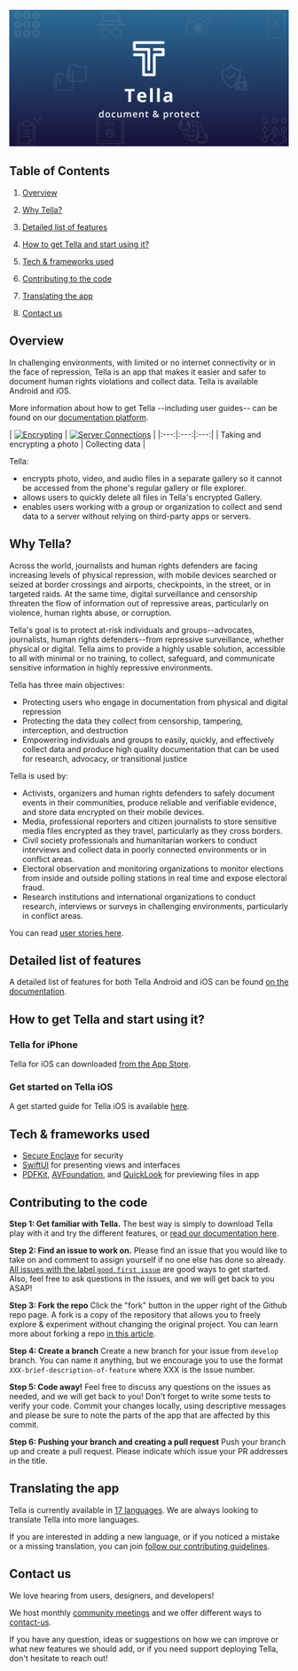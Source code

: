 ![Tella](docs/feature_image.png?raw=true "Tella")

## Table of Contents

1. [Overview](#overview)

2. [Why Tella?](#why-tella)

3. [Detailed list of features](#features)

4. [How to get Tella and start using it?](#use-tella)

5. [Tech & frameworks used](#tech-used)

6. [Contributing to the code](#contributing)

7. [Translating the app](#translating)

8. [Contact us](#contact)

## Overview <a id="overview"></a>

In challenging environments, with limited or no internet connectivity or in the face of repression, Tella is an app that makes it easier and safer to document human rights violations and collect data. Tella is available Android and iOS. 

More information about how to get Tella --including user guides-- can be found on our [documentation platform](https://docs.tella-app.org/).

| [![Encrypting](docs/encrypting.gif)](https://tella-app.org/features#encryption/) | [![Server Connections](docs/connections.gif)](https://tella-app.org/for-organizations) |
|:---:|:---:|:---:|
| Taking and encrypting a photo | Collecting data |



Tella:
- encrypts photo, video, and audio files in a separate gallery so it cannot be accessed from the phone's regular gallery or file explorer.
- allows users to quickly delete all files in Tella's encrypted Gallery.
- enables users working with a group or organization to collect and send data to a server without relying on third-party apps or servers.

## Why Tella? <a id="why-tella"></a>

Across the world, journalists and human rights defenders are facing increasing levels of physical repression, with mobile devices searched or seized at border crossings and airports, checkpoints, in the street, or in targeted raids. At the same time, digital surveillance and censorship threaten the flow of information out of repressive areas, particularly on violence, human rights abuse, or corruption.

Tella's goal is to protect at-risk individuals and groups--advocates, journalists, human rights defenders--from repressive surveillance, whether physical or digital. Tella aims to provide a highly usable solution, accessible to all with minimal or no training, to collect, safeguard, and communicate sensitive information in highly repressive environments.

Tella has three main objectives:

- Protecting users who engage in documentation from physical and digital repression
- Protecting the data they collect from censorship, tampering, interception, and destruction
- Empowering individuals and groups to easily, quickly, and effectively collect data and produce high quality documentation that can be used for research, advocacy, or transitional justice

Tella is used by:

- Activists, organizers and human rights defenders to safely document events in their communities, produce reliable and verifiable evidence, and store data encrypted on their mobile devices.
- Media, professional reporters and citizen journalists to store sensitive media files encrypted as they travel, particularly as they cross borders.
- Civil society professionals and humanitarian workers to conduct interviews and collect data in poorly connected environments or in conflict areas.
- Electoral observation and monitoring organizations to monitor elections from inside and outside polling stations in real time and expose electoral fraud.
- Research institutions and international organizations to conduct research, interviews or surveys in challenging environments, particularly in conflict areas.

You can read [user stories here](https://tella-app.org/user-stories).


## Detailed list of features <a id="features"></a>

A detailed list of features for both Tella Android and iOS can be found [on the documentation](https://tella-app.org/features).


## How to get Tella and start using it? <a id="use-tella"></a>

### Tella for iPhone
Tella for iOS can downloaded [from the App Store](https://apps.apple.com/us/app/tella-document-protect/id1598152580).

### Get started on Tella iOS
A get started guide for Tella iOS is available [here](https://tella-app.org/get-started-ios).


## Tech & frameworks used <a id="tech-used"></a>
- [Secure Enclave](https://support.apple.com/guide/security/secure-enclave-overview-sec59b0b31ff/web) for security
- [SwiftUI](https://developer.apple.com/documentation/swiftui) for presenting views and interfaces
- [PDFKit](https://developer.apple.com/documentation/pdfkit), [AVFoundation](https://developer.apple.com/documentation/avfoundation), and [QuickLook](https://developer.apple.com/documentation/quicklook) for previewing files in app


## Contributing to the code <a id="contributing"></a>

**Step 1: Get familiar with Tella.** The best way is simply to download Tella play with it and try the different features, or [read our documentation here](https://docs.tella-app.org).

**Step 2: Find an issue to work on.** Please find an issue that you would like to take on and comment to assign yourself if no one else has done so already. [All issues with the label `good first issue`](https://github.com/Horizontal-org/Tella-iOS/issues?q=is%3Aopen+is%3Aissue+label%3A%22good+first+issue%22) are good ways to get started. Also, feel free to ask questions in the issues, and we will get back to you ASAP!

**Step 3: Fork the repo** Click the "fork" button in the upper right of the Github repo page. A fork is a copy of the repository that allows you to freely explore & experiment without changing the original project. You can learn more about forking a repo [in this article](https://help.github.com/articles/fork-a-repo/).

**Step 4: Create a branch** Create a new branch for your issue from `develop` branch. You can name it anything, but we encourage you to use the format `XXX-brief-description-of-feature` where XXX is the issue number.

**Step 5: Code away!** Feel free to discuss any questions on the issues as needed, and we will get back to you! Don't forget to write some tests to verify your code. Commit your changes locally, using descriptive messages and please be sure to note the parts of the app that are affected by this commit.

**Step 6: Pushing your branch and creating a pull request** Push your branch up and create a pull request. Please indicate which issue your PR addresses in the title. 

## Translating the app <a id="translating"></a>

Tella is currently available in [17 languages](https://tella-app.org/translating-tella). We are always looking to translate Tella into more languages.

If you are interested in adding a new language, or if you noticed a mistake or a missing translation, you can join [follow our contributing guidelines](https://tella-app.org/translating-tella/#how-do-i-become-a-translator).



## Contact us <a id="contact"></a>
We love hearing from users, designers, and developers!

We host monthly [community meetings](https://tella-app.org/community-meetings) and we offer different ways to [contact-us](https://tella-app.org/contact-us).

If you have any question, ideas or suggestions on how we can improve or what new features we should add, or if you need support deploying Tella, don't hesitate to reach out!


